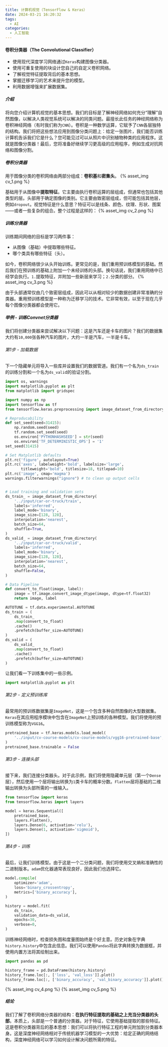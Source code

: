 ```yaml
---
title: 计算机视觉（TensorFlow & Keras）
date: 2024-03-21 16:20:32
tags:
  - AI
categories:
  - 人工智能
---
```


#### 卷积分类器（The Convolutional Classifier）

- 使用现代深度学习网络通过`Keras`构建图像分类器。
- 使用可重复使用的块设计您自己的自定义卷积网络。
- 了解视觉特征提取背后的基本思想。
- 掌握迁移学习的艺术来提升您的模型。
- 利用数据增强来扩展数据集。
<!-- more -->
##### 介绍

将向您介绍计算机视觉的基本思想。我们的目标是了解神经网络如何充分“理解”自然图像，以解决人类视觉系统可以解决的同类问题。最擅长此任务的神经网络称为卷积神经网络（有时我们称为`CNN`）。卷积是一种数学运算，它赋予了`CNN`各层独特的结构。我们将把这些想法应用到图像分类问题上：给定一张图片，我们能否训练计算机告诉我们它是什么？您可能见过可以从照片中识别植物种类的应用程序。这就是图像分类器！最后，您将准备好继续学习更高级的应用程序，例如生成对抗网络和图像分割。

##### 卷积分类器

用于图像分类的卷积网络由两部分组成：**卷积基**和**密集头**。
{% asset_img cv_1.png %}

基础用于从图像中**提取特征**。它主要由执行卷积运算的层组成，但通常也包括其他类型的层。头部用于确定图像的类别。它主要由致密层组成，但可能包括其他层，例如`dropout`。视觉特征是什么意思？特征可以是线条、颜色、纹理、形状、图案——或者一些复杂的组合。整个过程是这样的：
{% asset_img cv_2.png %}

##### 训练分类器

训练期间网络的目标是学习两件事：
- 从图像（基础）中提取哪些特征。
- 哪个类具有哪些特征（头）。

如今，卷积网络很少从头开始训练。更常见的是，我们重用预训练模型的基础。然后我们在预训练的基础上附加一个未经训练的头部。换句话说，我们重用网络中已经学会执行。`1.`提取特征，并附加一些新层来学习；`2.`分类的部分。
{% asset_img cv_3.png %}

由于头部通常仅由几个致密层组成，因此可以从相对较少的数据创建非常准确的分类器。重用预训练模型是一种称为迁移学习的技术。它非常有效，以至于现在几乎每个图像分类器都会使用它。

##### 举例 - 训练Convnet分类器

我们将创建分类器来尝试解决以下问题：这是汽车还是卡车的图片？我们的数据集大约有`10,000`张各种汽车的图片，大约一半是汽车，一半是卡车。

###### 第1步 - 加载数据

下一个隐藏单元将导入一些库并设置我们的数据管道。我们有一个名为`ds_train`的训练分割和一个名为`ds_vali`d的验证分割。
```python
import os, warnings
import matplotlib.pyplot as plt
from matplotlib import gridspec

import numpy as np
import tensorflow as tf
from tensorflow.keras.preprocessing import image_dataset_from_directory

# Reproducability
def set_seed(seed=31415):
    np.random.seed(seed)
    tf.random.set_seed(seed)
    os.environ['PYTHONHASHSEED'] = str(seed)
    os.environ['TF_DETERMINISTIC_OPS'] = '1'
set_seed(31415)

# Set Matplotlib defaults
plt.rc('figure', autolayout=True)
plt.rc('axes', labelweight='bold', labelsize='large',
       titleweight='bold', titlesize=18, titlepad=10)
plt.rc('image', cmap='magma')
warnings.filterwarnings("ignore") # to clean up output cells


# Load training and validation sets
ds_train_ = image_dataset_from_directory(
    '../input/car-or-truck/train',
    labels='inferred',
    label_mode='binary',
    image_size=[128, 128],
    interpolation='nearest',
    batch_size=64,
    shuffle=True,
)
ds_valid_ = image_dataset_from_directory(
    '../input/car-or-truck/valid',
    labels='inferred',
    label_mode='binary',
    image_size=[128, 128],
    interpolation='nearest',
    batch_size=64,
    shuffle=False,
)

# Data Pipeline
def convert_to_float(image, label):
    image = tf.image.convert_image_dtype(image, dtype=tf.float32)
    return image, label

AUTOTUNE = tf.data.experimental.AUTOTUNE
ds_train = (
    ds_train_
    .map(convert_to_float)
    .cache()
    .prefetch(buffer_size=AUTOTUNE)
)
ds_valid = (
    ds_valid_
    .map(convert_to_float)
    .cache()
    .prefetch(buffer_size=AUTOTUNE)
)
```
让我们看一下训练集中的一些示例。
```python
import matplotlib.pyplot as plt
```
###### 第2步 - 定义预训练库

最常用的预训练数据集是`ImageNet`，这是一个包含多种自然图像的大型数据集。`Keras`在其应用程序模块中包含在`ImageNet`上预训练的各种模型。我们将使用的预训练模型称为`VGG16`。
```python
pretrained_base = tf.keras.models.load_model(
    '../input/cv-course-models/cv-course-models/vgg16-pretrained-base',
)
pretrained_base.trainable = False
```
###### 第3步 - 连接头部

接下来，我们连接分类器头。对于此示例，我们将使用隐藏单元层（第一个`Dense`层），然后使用一个层将输出转换为`1`类卡车的概率分数。`Flatten`层将基础的二维输出转换为头部所需的一维输入。
```python
from tensorflow import keras
from tensorflow.keras import layers

model = keras.Sequential([
    pretrained_base,
    layers.Flatten(),
    layers.Dense(6, activation='relu'),
    layers.Dense(1, activation='sigmoid'),
])
```
###### 第4步 - 训练

最后，让我们训练模型。由于这是一个二分类问题，我们将使用交叉熵和准确性的二进制版本。`adam`优化器通常表现良好，因此我们也选择它。
```python
model.compile(
    optimizer='adam',
    loss='binary_crossentropy',
    metrics=['binary_accuracy'],
)

history = model.fit(
    ds_train,
    validation_data=ds_valid,
    epochs=30,
    verbose=0,
)
```
训练神经网络时，检查损失图和度量图始终是个好主意。历史对象在字典`history.history`中包含此信息。我们可以使用`Pandas`将此字典转换为数据框，并使用内置方法将其绘制出来。
```python
import pandas as pd

history_frame = pd.DataFrame(history.history)
history_frame.loc[:, ['loss', 'val_loss']].plot()
history_frame.loc[:, ['binary_accuracy', 'val_binary_accuracy']].plot()
```
{% asset_img cv_4.png %}
{% asset_img cv_5.png %}

##### 结论

我们了解了卷积网络分类器的结构：**在执行特征提取的基础之上充当分类器的头部**。本质上，头部是一个普通的分类器。对于特征，它使用基础提取的那些特征。这是卷积分类器背后的基本思想：我们可以将执行特征工程的单元附加到分类器本身。这是深度神经网络相对于传统机器学习模型的一大优势：给定正确的网络结构，深度神经网络可以学习如何设计解决问题所需的特征。
